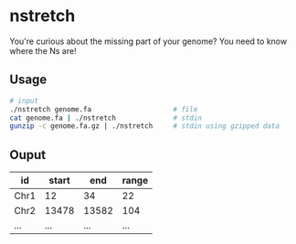 # nstretch
You're curious about the missing part of your genome? You need to know where the Ns are!

## Usage
```bash
# input
./nstretch genome.fa                    # file
cat genome.fa | ./nstretch              # stdin
gunzip -c genome.fa.gz | ./nstretch     # stdin using gzipped data
```

## Ouput
|id|start|end|range|
|---|---|---|---|
|Chr1|12|34|22|
|Chr2|13478|13582|104|
|...|...|...|...|


